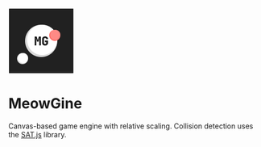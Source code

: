 ![MeowGine logo](logo.png)

# MeowGine

Canvas-based game engine with relative scaling. Collision detection uses the [SAT.js](https://github.com/jriecken/sat-js) library.
